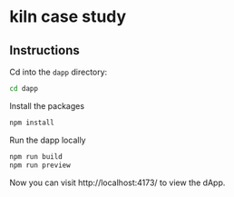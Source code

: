 # kiln case study

## Instructions

Cd into the `dapp` directory:

```bash
cd dapp
```

Install the packages

```bash
npm install
```

Run the dapp locally

```bash
npm run build
npm run preview
```

Now you can visit http://localhost:4173/ to view the dApp.
